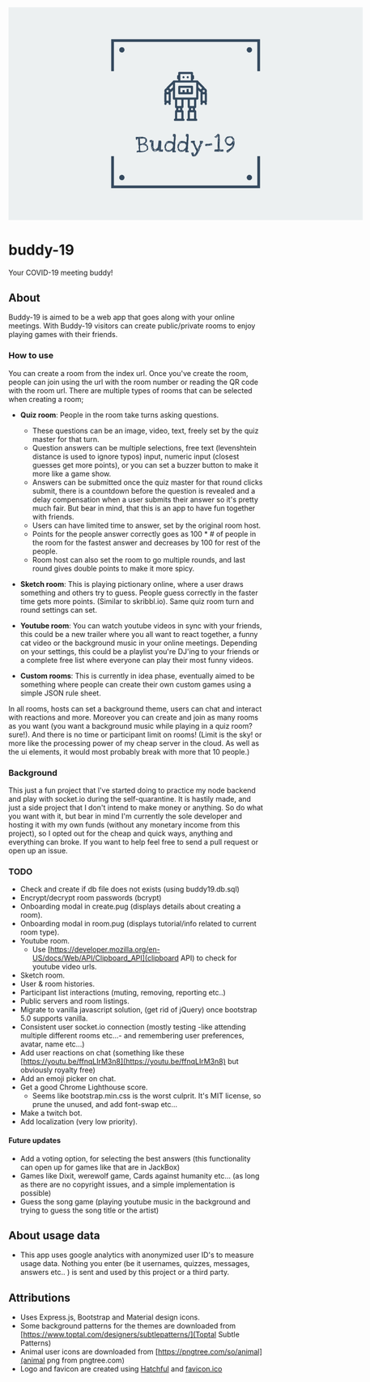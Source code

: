 <p align="center">
  <img style="max-width:700px; height:auto;" src="public/images/logo_cover.png">
</p>

# buddy-19

Your COVID-19 meeting buddy!

## About

Buddy-19 is aimed to be a web app that goes along with your online meetings. With Buddy-19 visitors can create public/private rooms to enjoy playing games with their friends.

### How to use

You can create a room from the index url. Once you've create the room, people can join using the url with the room number or reading the QR code with the room url. There are multiple types of rooms that can be selected when creating a room;

- **Quiz room**: People in the room take turns asking questions.

  - These questions can be an image, video, text, freely set by the quiz master for that turn.
  - Question answers can be multiple selections, free text (levenshtein distance is used to ignore typos) input, numeric input (closest guesses get more points), or you can set a buzzer button to make it more like a game show.
  - Answers can be submitted once the quiz master for that round clicks submit, there is a countdown before the question is revealed and a delay compensation when a user submits their answer so it's pretty much fair. But bear in mind, that this is an app to have fun together with friends.
  - Users can have limited time to answer, set by the original room host.
  - Points for the people answer correctly goes as 100 \* # of people in the room for the fastest answer and decreases by 100 for rest of the people.
  - Room host can also set the room to go multiple rounds, and last round gives double points to make it more spicy.

- **Sketch room**: This is playing pictionary online, where a user draws something and others try to guess. People guess correctly in the faster time gets more points. (Similar to skribbl.io). Same quiz room turn and round settings can set.

- **Youtube room**: You can watch youtube videos in sync with your friends, this could be a new trailer where you all want to react together, a funny cat video or the background music in your online meetings. Depending on your settings, this could be a playlist you're DJ'ing to your friends or a complete free list where everyone can play their most funny videos.

- **Custom rooms**: This is currently in idea phase, eventually aimed to be something where people can create their own custom games using a simple JSON rule sheet.

In all rooms, hosts can set a background theme, users can chat and interact with reactions and more. Moreover you can create and join as many rooms as you want (you want a background music while playing in a quiz room? sure!). And there is no time or participant limit on rooms! (Limit is the sky! or more like the processing power of my cheap server in the cloud. As well as the ui elements, it would most probably break with more that 10 people.)

### Background

This just a fun project that I've started doing to practice my node backend and play with socket.io during the self-quarantine. It is hastily made, and just a side project that I don't intend to make money or anything. So do what you want with it, but bear in mind I'm currently the sole developer and hosting it with my own funds (without any monetary income from this project), so I opted out for the cheap and quick ways, anything and everything can broke. If you want to help feel free to send a pull request or open up an issue.

### TODO

- Check and create if db file does not exists (using buddy19.db.sql)
- Encrypt/decrypt room passwords (bcrypt)
- Onboarding modal in create.pug (displays details about creating a room).
- Onboarding modal in room.pug (displays tutorial/info related to current room type).
- Youtube room.
  - Use [https://developer.mozilla.org/en-US/docs/Web/API/Clipboard_API](clipboard API) to check for youtube video urls.
- Sketch room.
- User & room histories.
- Participant list interactions (muting, removing, reporting etc..)
- Public servers and room listings.
- Migrate to vanilla javascript solution, (get rid of jQuery) once bootstrap 5.0 supports vanilla.
- Consistent user socket.io connection (mostly testing -like attending multiple different rooms etc...- and remembering user preferences, avatar, name etc...)
- Add user reactions on chat (something like these [https://youtu.be/ffnqLIrM3n8](https://youtu.be/ffnqLIrM3n8) but obviously royalty free)
- Add an emoji picker on chat.
- Get a good Chrome Lighthouse score.
  - Seems like bootstrap.min.css is the worst culprit. It's MIT license, so prune the unused, and add font-swap etc...
- Make a twitch bot.
- Add localization (very low priority).

#### Future updates

- Add a voting option, for selecting the best answers (this functionality can open up for games like that are in JackBox)
- Games like Dixit, werewolf game, Cards against humanity etc... (as long as there are no copyright issues, and a simple implementation is possible)
- Guess the song game (playing youtube music in the background and trying to guess the song title or the artist)

## About usage data

- This app uses google analytics with anonymized user ID's to measure usage data. Nothing you enter (be it usernames, quizzes, messages, answers etc.. ) is sent and used by this project or a third party.

## Attributions

- Uses Express.js, Bootstrap and Material design icons.
- Some background patterns for the themes are downloaded from [https://www.toptal.com/designers/subtlepatterns/](Toptal Subtle Patterns)
- Animal user icons are downloaded from [https://pngtree.com/so/animal](animal png from pngtree.com)
- Logo and favicon are created using [Hatchful](https://hatchful.shopify.com/) and [favicon.ico](favicon.ico)
